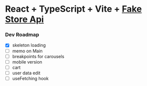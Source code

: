 # React + TypeScript + Vite + [Fake Store Api](https://fakestoreapi.com/)

### Dev Roadmap

- [x] skeleton loading
- [ ] memo on Main
- [ ] breakpoints for carousels
- [ ] mobile version
- [ ] cart
- [ ] user data edit
- [ ] useFetching hook
